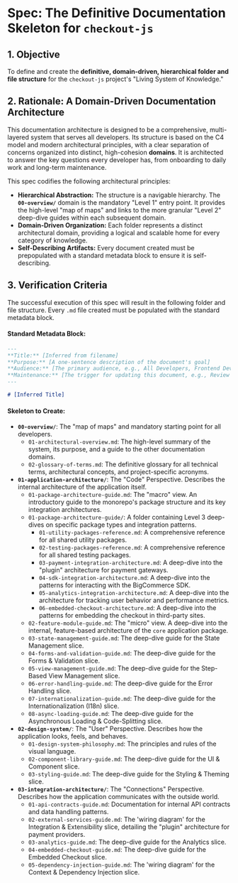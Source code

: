 # Spec: The Definitive Documentation Skeleton for `checkout-js`

## 1. Objective

To define and create the **definitive, domain-driven, hierarchical folder and file structure** for the `checkout-js` project's "Living System of Knowledge."

## 2. Rationale: A Domain-Driven Documentation Architecture

This documentation architecture is designed to be a comprehensive, multi-layered system that serves all developers. Its structure is based on the C4 model and modern architectural principles, with a clear separation of concerns organized into distinct, high-cohesion **domains**. It is architected to answer the key questions every developer has, from onboarding to daily work and long-term maintenance.

This spec codifies the following architectural principles:

*   **Hierarchical Abstraction:** The structure is a navigable hierarchy. The **`00-overview/`** domain is the mandatory "Level 1" entry point. It provides the high-level "map of maps" and links to the more granular "Level 2" deep-dive guides within each subsequent domain.
*   **Domain-Driven Organization:** Each folder represents a distinct architectural domain, providing a logical and scalable home for every category of knowledge.
*   **Self-Describing Artifacts:** Every document created must be prepopulated with a standard metadata block to ensure it is self-describing.

## 3. Verification Criteria

The successful execution of this spec will result in the following folder and file structure. Every `.md` file created must be populated with the standard metadata block.

#### Standard Metadata Block:
```markdown
---
**Title:** [Inferred from filename]
**Purpose:** [A one-sentence description of the document's goal]
**Audience:** [The primary audience, e.g., All Developers, Frontend Developers]
**Maintenance:** [The trigger for updating this document, e.g., Review quarterly, Update on API change]
---

# [Inferred Title]
```

#### Skeleton to Create:

*   **`00-overview/`**: The "map of maps" and mandatory starting point for all developers.
    *   `01-architectural-overview.md`: The high-level summary of the system, its purpose, and a guide to the other documentation domains.
    *   `02-glossary-of-terms.md`: The definitive glossary for all technical terms, architectural concepts, and project-specific acronyms.
*   **`01-application-architecture/`**: The "Code" Perspective. Describes the internal architecture of the application itself.
    *   `01-package-architecture-guide.md`: The "macro" view. An introductory guide to the monorepo's package structure and its key integration architectures.
    *   `01-package-architecture-guide/`: A folder containing Level 3 deep-dives on specific package types and integration patterns.
        *   `01-utility-packages-reference.md`: A comprehensive reference for all shared utility packages.
        *   `02-testing-packages-reference.md`: A comprehensive reference for all shared testing packages.
        *   `03-payment-integration-architecture.md`: A deep-dive into the "plugin" architecture for payment gateways.
        *   `04-sdk-integration-architecture.md`: A deep-dive into the patterns for interacting with the BigCommerce SDK.
        *   `05-analytics-integration-architecture.md`: A deep-dive into the architecture for tracking user behavior and performance metrics.
        *   `06-embedded-checkout-architecture.md`: A deep-dive into the patterns for embedding the checkout in third-party sites.
    *   `02-feature-module-guide.md`: The "micro" view. A deep-dive into the internal, feature-based architecture of the `core` application package.
    *   `03-state-management-guide.md`: The deep-dive guide for the State Management slice.
    *   `04-forms-and-validation-guide.md`: The deep-dive guide for the Forms & Validation slice.
    *   `05-view-management-guide.md`: The deep-dive guide for the Step-Based View Management slice.
    *   `06-error-handling-guide.md`: The deep-dive guide for the Error Handling slice.
    *   `07-internationalization-guide.md`: The deep-dive guide for the Internationalization (I18n) slice.
    *   `08-async-loading-guide.md`: The deep-dive guide for the Asynchronous Loading & Code-Splitting slice.
*   **`02-design-system/`**: The "User" Perspective. Describes how the application looks, feels, and behaves.
    *   `01-design-system-philosophy.md`: The principles and rules of the visual language.
    *   `02-component-library-guide.md`: The deep-dive guide for the UI & Component slice.
    *   `03-styling-guide.md`: The deep-dive guide for the Styling & Theming slice.
*   **`03-integration-architecture/`**: The "Connections" Perspective. Describes how the application communicates with the outside world.
    *   `01-api-contracts-guide.md`: Documentation for internal API contracts and data handling patterns.
    *   `02-external-services-guide.md`: The 'wiring diagram' for the Integration & Extensibility slice, detailing the "plugin" architecture for payment providers.
    *   `03-analytics-guide.md`: The deep-dive guide for the Analytics slice.
    *   `04-embedded-checkout-guide.md`: The deep-dive guide for the Embedded Checkout slice.
    *   `05-dependency-injection-guide.md`: The 'wiring diagram' for the Context & Dependency Injection slice.
